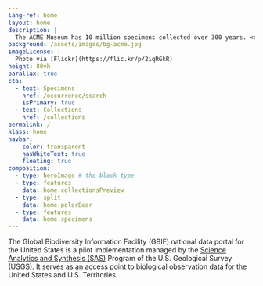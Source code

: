 ```yaml
---
lang-ref: home
layout: home
description: |
  The ACME Museum has 10 million specimens collected over 300 years. <span data-ajax-url="https://api.gbif.org/v1/occurrence/search?datasetKey=821cc27a-e3bb-4bc5-ac34-89ada245069d&limit=0">1,883</span> objects across 10 collections are currently available online, showcasing biodiversity from around the world.
background: /assets/images/bg-acme.jpg
imageLicense: |
  Photo via [Flickr](https://flic.kr/p/2iqRGkR)
height: 80vh
parallax: true
cta:
  - text: Specimens
    href: /occurrence/search
    isPrimary: true
  - text: Collections
    href: /collections
permalink: /
klass: home
navbar:
    color: transparent
    hasWhiteText: true
    floating: true
composition:
  - type: heroImage # the block type
  - type: features
    data: home.collectionsPreview
  - type: split
    data: home.polarBear
  - type: features
    data: home.specimens
---
```


The Global Biodiversity Information Facility (GBIF) national data portal for the United States is a pilot implementation managed by the [Science Analytics and Synthesis (SAS)](https://www.usgs.gov/core-science-systems/science-analytics-and-synthesis) Program of the U.S. Geological Survey (USGS). It serves as an access point to biological observation data for the United States and U.S. Territories.  
 


